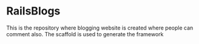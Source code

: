 # RailsBlogs
This is the repository where blogging website is created where people can comment also. The scaffold is used to generate the framework
